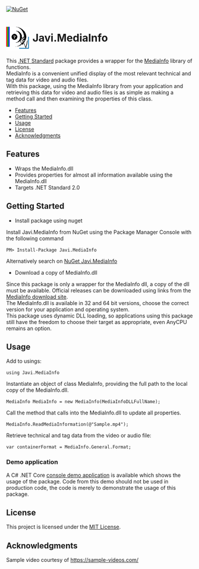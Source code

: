 [![NuGet](https://img.shields.io/nuget/v/Javi.MediaInfo.svg)](https://www.nuget.org/packages/Javi.MediaInfo/) 

# 

# <img align="center" src="./PackageIcon.png">  Javi.MediaInfo

This [.NET Standard](https://docs.microsoft.com/en-us/dotnet/standard/net-standard) package 
provides a wrapper for the [MediaInfo](https://mediaarea.net/en/MediaInfo) library of functions.<br>
MediaInfo is a convenient unified display of the most relevant technical and tag data for video and audio files.<br>
With this package, using the MediaInfo library from your application and retrieving this data for video and audio files 
is as simple as making a method call and then examining the properties of this class.<br>

- [Features](#features)
- [Getting Started](#getting-started)
- [Usage](#usage)
- [License](#license)
- [Acknowledgments](#acknowledgments)

## Features
- Wraps the MediaInfo.dll 
- Provides properties for almost all information available using the MediaInfo.dll
- Targets .NET Standard 2.0
    
## Getting Started

- Install package using nuget

Install Javi.MediaInfo from NuGet using the Package Manager Console with the following command

    PM> Install-Package Javi.MediaInfo

Alternatively search on [NuGet Javi.MediaInfo](https://www.nuget.org/packages/Javi.MediaInfo)

- Download a copy of MediaInfo.dll

Since this package is only a wrapper for the MediaInfo dll, a copy of the dll must be available. Official releases can
be downloaded using links from the [MediaInfo download site](https://mediaarea.net/en/MediaInfo/Download).<br>
The MediaInfo.dll is available in 32 and 64 bit versions, choose the correct version for your application and operating system.<br>
This package uses dynamic DLL loading, so applications using this package still have the freedom to choose their target as appropriate,
even AnyCPU remains an option.

## Usage

Add to usings:

    using Javi.MediaInfo

Instantiate an object of class MediaInfo, providing the full path to the local copy of the MediaInfo.dll.

    MediaInfo MediaInfo = new MediaInfo(MediaInfoDLLFullName);

Call the method that calls into the MediaInfo.dll to update all properties.

    MediaInfo.ReadMediaInformation(@"Sample.mp4");

Retrieve technical and tag data from the video or audio file:

    var containerFormat = MediaInfo.General.Format;

### Demo application

A C# .NET Core [console demo application](https://github.com/jacovis/Javi.MediaInfo/tree/master/Demo) is available which shows the usage of the package. 
Code from this demo should not be used in production code, the code is merely to demonstrate the usage of this package.
    
## License

This project is licensed under the [MIT License](https://github.com/jacovis/Javi.MediaInfo/blob/master/LICENSE.md).

## Acknowledgments

Sample video courtesy of https://sample-videos.com/
